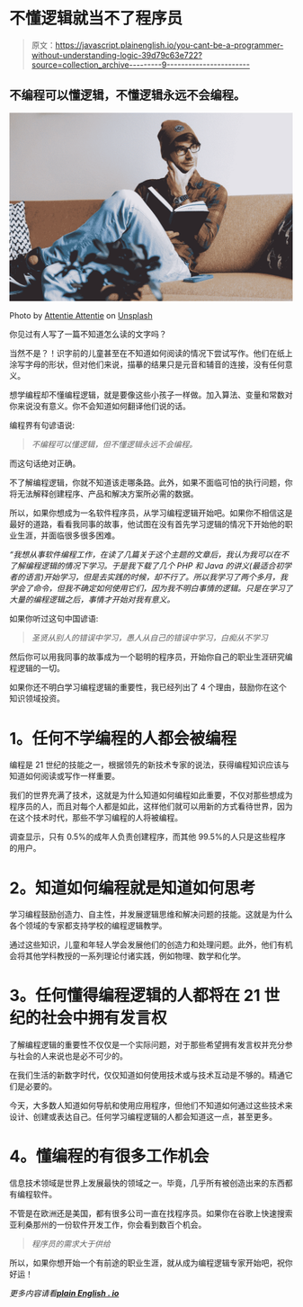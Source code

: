 # 不懂逻辑就当不了程序员

> 原文：<https://javascript.plainenglish.io/you-cant-be-a-programmer-without-understanding-logic-39d79c63e722?source=collection_archive---------9----------------------->

## 不编程可以懂逻辑，不懂逻辑永远不会编程。

![](img/1488e14eb535b9be24f0d80fba475944.png)

Photo by [Attentie Attentie](https://unsplash.com/@attentieattentie?utm_source=medium&utm_medium=referral) on [Unsplash](https://unsplash.com?utm_source=medium&utm_medium=referral)

你见过有人写了一篇不知道怎么读的文字吗？

当然不是？！识字前的儿童甚至在不知道如何阅读的情况下尝试写作。他们在纸上涂写字母的形状，但对他们来说，描摹的结果只是元音和辅音的连接，没有任何意义。

想学编程却不懂编程逻辑，就是要像这些小孩子一样做。加入算法、变量和常数对你来说没有意义。你不会知道如何翻译他们说的话。

编程界有句谚语说:

> *不编程可以懂逻辑，但不懂逻辑永远不会编程。*

而这句话绝对正确。

不了解编程逻辑，你就不知道该走哪条路。此外，如果不面临可怕的执行问题，你将无法解释创建程序、产品和解决方案所必需的数据。

所以，如果你想成为一名软件程序员，从学习编程逻辑开始吧。如果你不相信这是最好的道路，看看我同事的故事，他试图在没有首先学习逻辑的情况下开始他的职业生涯，并面临很多很多困难。

*“我想从事软件编程工作，在读了几篇关于这个主题的文章后，我认为我可以在不了解编程逻辑的情况下学习。于是我下载了几个 PHP 和 Java 的讲义(最适合初学者的语言)开始学习，但是去实践的时候，却不行了。所以我学习了两个多月，我学会了命令，但我不确定如何使用它们，因为我不明白事情的逻辑。只是在学习了大量的编程逻辑之后，事情才开始对我有意义。*

如果你听过这句中国谚语:

> *圣贤从别人的错误中学习，愚人从自己的错误中学习，白痴从不学习*

然后你可以用我同事的故事成为一个聪明的程序员，开始你自己的职业生涯研究编程逻辑的一切。

如果你还不明白学习编程逻辑的重要性，我已经列出了 4 个理由，鼓励你在这个知识领域投资。

# **1。任何不学编程的人都会被编程**

编程是 21 世纪的技能之一，根据领先的新技术专家的说法，获得编程知识应该与知道如何阅读或写作一样重要。

我们的世界充满了技术，这就是为什么知道如何编程如此重要，不仅对那些想成为程序员的人，而且对每个人都是如此，这样他们就可以用新的方式看待世界，因为在这个技术时代，那些不学习编程的人将被编程。

调查显示，只有 0.5%的成年人负责创建程序，而其他 99.5%的人只是这些程序的用户。

# **2。知道如何编程就是知道如何思考**

学习编程鼓励创造力、自主性，并发展逻辑思维和解决问题的技能。这就是为什么各个领域的专家都支持学校的编程逻辑教学。

通过这些知识，儿童和年轻人学会发展他们的创造力和处理问题。此外，他们有机会将其他学科教授的一系列理论付诸实践，例如物理、数学和化学。

# **3。任何懂得编程逻辑的人都将在 21 世纪的社会中拥有发言权**

了解编程逻辑的重要性不仅仅是一个实际问题，对于那些希望拥有发言权并充分参与社会的人来说也是必不可少的。

在我们生活的新数字时代，仅仅知道如何使用技术或与技术互动是不够的。精通它们是必要的。

今天，大多数人知道如何导航和使用应用程序，但他们不知道如何通过这些技术来设计、创建或表达自己。任何学习编程逻辑的人都会知道这一点，甚至更多。

# **4。懂编程的有很多工作机会**

信息技术领域是世界上发展最快的领域之一。毕竟，几乎所有被创造出来的东西都有编程软件。

不管是在欧洲还是美国，都有很多公司一直在找程序员。如果你在谷歌上快速搜索亚利桑那州的一份软件开发工作，你会看到数百个机会。

> *程序员的需求大于供给*

所以，如果你想开始一个有前途的职业生涯，就从成为编程逻辑专家开始吧，祝你好运！

*更多内容请看*[***plain English . io***](http://plainenglish.io)
